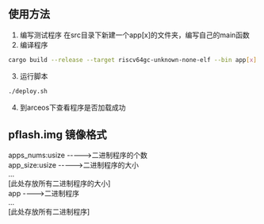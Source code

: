 
## 使用方法
1. 编写测试程序
在src目录下新建一个app[x]的文件夹，编写自己的main函数
2. 编译程序
```bash
cargo build --release --target riscv64gc-unknown-none-elf --bin app[x]
```
3. 运行脚本
```bash
./deploy.sh
```
4. 到arceos下查看程序是否加载成功

## pflash.img 镜像格式
apps_nums:usize ----->二进制程序的个数    
app_size:usize  ----->二进制程序的大小    
...    
[此处存放所有二进制程序的大小]     
app		---->二进制程序     
...    
[此处存放所有二进制程序]    
